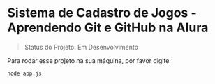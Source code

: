 <h1> Sistema de Cadastro de Jogos - Aprendendo Git e GitHub na Alura </h1>

> Status do Projeto: Em Desenvolvimento

Para rodar esse projeto na sua máquina, por favor digite:

```
node app.js
```
